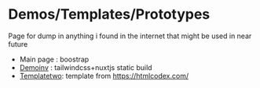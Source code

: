 # Demos/Templates/Prototypes

Page for dump in anything i found in the internet that might be used in near future

 - Main page : boostrap
 - [Demoinv](https://maswebber.github.io/demoinv/) : tailwindcss+nuxtjs static build
 - [Templatetwo](https://maswebber.github.io/templatetwo/): template from https://htmlcodex.com/
